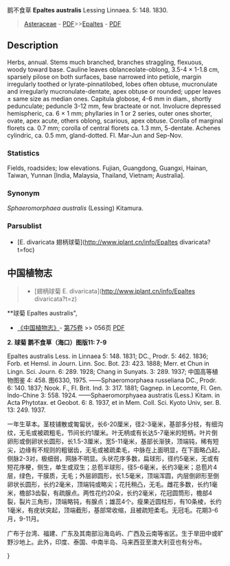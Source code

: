 鹅不食草 **Epaltes australis** Lessing Linnaea. 5: 148. 1830.

> [Asteraceae](http://www.iplant.cn/info/Asteraceae?t=foc) - [PDF](http://www.iplant.cn/foc/pdf/Asteraceae.pdf)>>[Epaltes](http://www.iplant.cn/info/Epaltes?t=foc) - [PDF](http://www.iplant.cn/foc/pdf/Epaltes.pdf)

## Description

Herbs, annual. Stems much branched, branches straggling, flexuous, woody toward base. Cauline leaves oblanceolate-oblong, 3.5-4 × 1-1.8 cm, sparsely pilose on both surfaces, base narrowed into petiole, margin irregularly toothed or lyrate-pinnatilobed, lobes often obtuse, mucronulate and irregularly mucronulate-dentate, apex obtuse or rounded; upper leaves ± same size as median ones. Capitula globose, 4-6 mm in diam., shortly pedunculate; peduncle 3-12 mm, few bracteate or not. Involucre depressed hemispheric, ca. 6 × 1 mm; phyllaries in 1 or 2 series, outer ones shorter, ovate, apex acute, others oblong, scarious, apex obtuse. Corolla of marginal florets ca. 0.7 mm; corolla of central florets ca. 1.3 mm, 5-dentate. Achenes cylindric, ca. 0.5 mm, gland-dotted. Fl. Mar-Jun and Sep-Nov.

### Statistics
Fields, roadsides; low elevations. Fujian, Guangdong, Guangxi, Hainan, Taiwan, Yunnan [India, Malaysia, Thailand, Vietnam; Australia].

### Synonym
*Sphaeromorphaea australis* (Lessing) Kitamura.



### Parsublist

* [E.  divaricata  翅柄球菊](http://www.iplant.cn/info/Epaltes divaricata?t=foc)

## 中国植物志

> * [翅柄球菊  E.  divaricata](http://www.iplant.cn/info/Epaltes divaricata?t=z)


**球菊 Epaltes australis",



* [《中国植物志》](http://www.iplant.cn/frps)- [第75卷](http://www.iplant.cn/frps/vol/75) >> 056页 [PDF](http://www.iplant.cn/frps/pdf/75/056a.PDF)


**2. 球菊 鹅不食草（海口）图版11: 7-9**

Epaltes australis Less. in Linnaea 5: 148. 1831; DC., Prodr. 5: 462. 1836; Forb. et Hemsl. in Journ. Linn. Soc. Bot. 23: 423. 1888; Merr. et Chun in Lingn. Sci. Journ. 6: 289. 1928; Chang in Sunyats. 3: 289. 1937; 中国高等植物图鉴 4: 458. 图6330, 1975. ——Sphaeromorphaea russeliana DC., Prodr. 6: 140. 1837; Nook. F., Fl. Brit. Ind. 3: 317. 1881; Gagnep. in Lecomte, Fl. Gen. Indo-Chine 3: 558. 1924. ——Sphaeromorphyaea austratis (Less.) Kitam. in Acta Phytotax. et Geobot. 6: 8. 1937, et in Mem. Coll. Sci. Kyoto Univ, ser. B. 13: 249. 1937.

一年生草本。茎枝铺散或匍匐状，长6-20厘米，径2-3毫米，基部多分枝，有细沟纹，无毛或被疏粗毛，节间长约1厘米。叶无柄或有长达5-7毫米的短柄，叶片倒卵形或倒卵状长圆形，长1.5-3厘米，宽5-11毫米，基部长渐狭，顶端钝，稀有短尖，边缘有不规则的粗锯齿，无毛或被疏柔毛，中脉在上面明显，在下面略凸起，侧脉2-3对，极细弱，网脉不明显。头状花序多数，扁球形，径约5毫米，无或有短花序梗，侧生，单生或双生；总苞半球形，径5-6毫米，长约3毫米；总苞片4层，绿色，干膜质，无毛；外层卵圆形，长1.5毫米，顶端浑圆，内层倒卵形至倒卵状长圆形，长约2毫米，顶端钝或略尖；花托稍凸，无毛。雌花多数，长约1毫米，檐部3齿裂，有疏腺点。两性花约20朵，长约2毫米，花冠圆筒形，檐部4裂，裂片三角形，顶端略钝，有腺点；雄蕊4个。瘦果近圆柱形，有10条棱，长约1毫米，有疣状突起，顶端截形，基部常收缩，且被疏短柔毛。无冠毛。花期3-6月，9-11月。

广布于台湾、福建、广东及其南部沿海岛屿、广西及云南等省区。生于旱田中或旷野沙地上。此外，印度、泰国、中南半岛、马来西亚至澳大利亚也有分布。



}